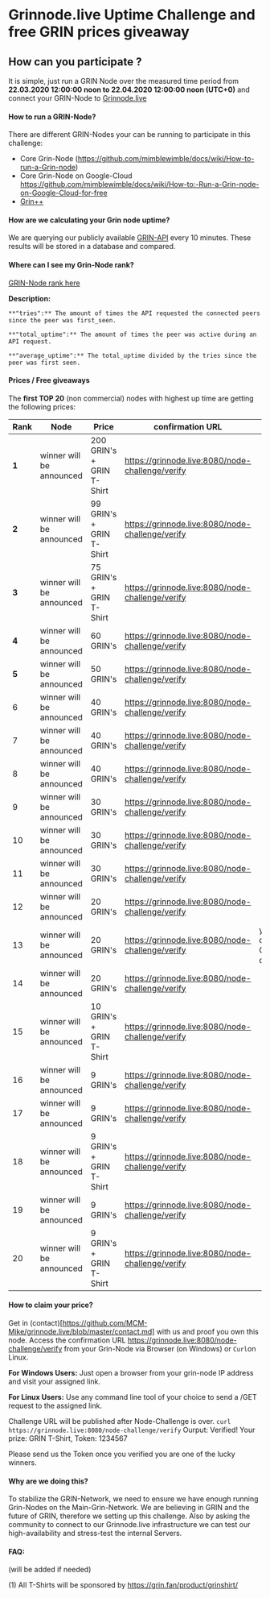 # Grinnode.live Uptime Challenge and free GRIN prices giveaway

## How can you participate ?
It is simple, just run a GRIN Node over the measured time period from **22.03.2020 12:00:00 noon to 22.04.2020 12:00:00 noon (UTC+0)**
and connect your GRIN-Node to [Grinnode.live](https://github.com/MCM-Mike/grinnode.live#to-connect-your-grin-node-to-our-high-available-grin-node-system)


#### How to run a GRIN-Node?
There are different GRIN-Nodes your can be running to participate in this challenge:

- Core Grin-Node (https://github.com/mimblewimble/docs/wiki/How-to-run-a-Grin-node) 
- Core Grin-Node on Google-Cloud https://github.com/mimblewimble/docs/wiki/How-to:-Run-a-Grin-node-on-Google-Cloud-for-free
- [Grin++](https://grinplusplus.github.io/#/)

#### How are we calculating your Grin node uptime?
We are querying our publicly available [GRIN-API](https://grinnode.live/) every 10 minutes. 
These results will be stored in a database and compared.

#### Where can I see my Grin-Node rank?

[GRIN-Node rank here](https://grinnode.live/challenge)

**Description:**

```
**"tries":** The amount of times the API requested the connected peers since the peer was first_seen.

**"total_uptime":** The amount of times the peer was active during an API request.

**"average_uptime":** The total_uptime divided by the tries since the peer was first seen.
```

#### Prices / Free giveaways 
The **first TOP 20** (non commercial) nodes with highest up time are getting the following prices:

Rank | Node | Price | confirmation URL | claimed
--- | --- | --- | --- | ---
**1** | winner will be announced | 200 GRIN's + GRIN T-Shirt | https://grinnode.live:8080/node-challenge/verify|
**2** |winner will be announced| 99 GRIN's + GRIN T-Shirt | https://grinnode.live:8080/node-challenge/verify|
**3** | winner will be announced| 75 GRIN's + GRIN T-Shirt | https://grinnode.live:8080/node-challenge/verify|
**4** |winner will be announced | 60 GRIN's   | https://grinnode.live:8080/node-challenge/verify|
**5** | winner will be announced| 50 GRIN's  | https://grinnode.live:8080/node-challenge/verify|
6 | winner will be announced | 40 GRIN's | https://grinnode.live:8080/node-challenge/verify|
7 | winner will be announced| 40 GRIN's | https://grinnode.live:8080/node-challenge/verify|
8 | winner will be announced | 40 GRIN's | https://grinnode.live:8080/node-challenge/verify|
9 | winner will be announced | 30 GRIN's | https://grinnode.live:8080/node-challenge/verify|
10 | winner will be announced | 30 GRIN's | https://grinnode.live:8080/node-challenge/verify|
11 | winner will be announced | 30 GRIN's | https://grinnode.live:8080/node-challenge/verify|
12 | winner will be announced| 20 GRIN's | https://grinnode.live:8080/node-challenge/verify|
13 | winner will be announced | 20 GRIN's| https://grinnode.live:8080/node-challenge/verify|yes, donated to Grin community
14 | winner will be announced | 20 GRIN's | https://grinnode.live:8080/node-challenge/verify| 
15 | winner will be announced | 10 GRIN's + GRIN T-Shirt | https://grinnode.live:8080/node-challenge/verify|
16 | winner will be announced | 9 GRIN's  | https://grinnode.live:8080/node-challenge/verify|
17 | winner will be announced | 9 GRIN's  | https://grinnode.live:8080/node-challenge/verify|
18 | winner will be announced| 9 GRIN's  + GRIN T-Shirt | https://grinnode.live:8080/node-challenge/verify|
19 | winner will be announced | 9 GRIN's  | https://grinnode.live:8080/node-challenge/verify|
20 | winner will be announced | 9 GRIN's + GRIN T-Shirt| https://grinnode.live:8080/node-challenge/verify|

#### How to claim your price?
Get in (contact)[https://github.com/MCM-Mike/grinnode.live/blob/master/contact.md] with us and proof you own this node. 
Access the confirmation URL https://grinnode.live:8080/node-challenge/verify from your Grin-Node via Browser (on Windows) or ```Curl```on Linux. 


**For Windows Users:**
Just open a browser from your grin-node IP address and visit your assigned link.

**For Linux Users:**
Use any command line tool of your choice to send a /GET request to the assigned link.

Challenge URL will be published after Node-Challenge is over. 
```curl https://grinnode.live:8080/node-challenge/verify```
Ourput:
Verified! Your prize: GRIN T-Shirt, Token: 1234567

Please send us the Token once you verified you are one of the lucky winners. 

#### Why are we doing this?
To stabilize the GRIN-Network, we need to ensure we have enough running Grin-Nodes on the Main-Grin-Network. 
We are believing in GRIN and the future of GRIN, therefore we setting up this challenge. 
Also by asking the community to connect to our Grinnode.live infrastructure we can test our high-availability and stress-test
the internal Servers. 

#### FAQ:
(will be added if needed)

(1) All T-Shirts will be sponsored by https://grin.fan/product/grinshirt/
